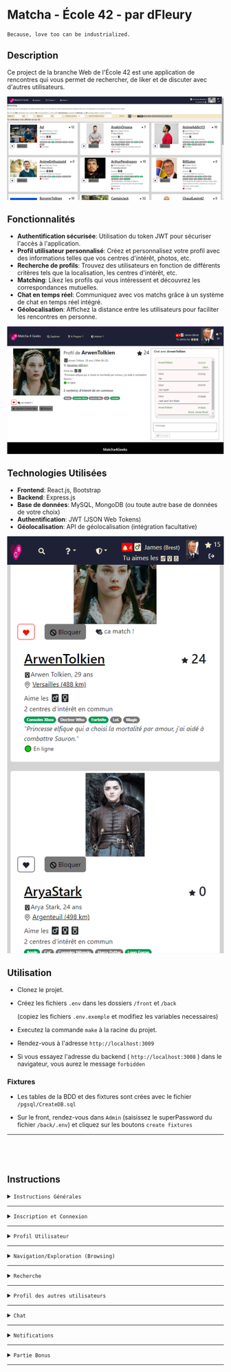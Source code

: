 # Matcha - École 42 - par dFleury

`Because, love too can be industrialized.`

## Description

Ce project de la branche Web de l'École 42 est une application de rencontres qui vous permet de rechercher, de liker et de discuter avec d'autres utilisateurs.

![Screenshot](./assets/matcha-screen-1.png)

## Fonctionnalités

- **Authentification sécurisée**: Utilisation du token JWT pour sécuriser l'accès à l'application.
- **Profil utilisateur personnalisé**: Créez et personnalisez votre profil avec des informations telles que vos centres d'intérêt, photos, etc.
- **Recherche de profils**: Trouvez des utilisateurs en fonction de différents critères tels que la localisation, les centres d'intérêt, etc.
- **Matching**: Likez les profils qui vous intéressent et découvrez les correspondances mutuelles.
- **Chat en temps réel**: Communiquez avec vos matchs grâce à un système de chat en temps réel intégré.
- **Géolocalisation**: Affichez la distance entre les utilisateurs pour faciliter les rencontres en personne.

![Screenshot](./assets/matcha-screen-2.png)

## Technologies Utilisées

- **Frontend**: React.js, Bootstrap
- **Backend**: Express.js
- **Base de données**: MySQL, MongoDB (ou toute autre base de données de votre choix)
- **Authentification**: JWT (JSON Web Tokens)
- **Géolocalisation**: API de géolocalisation (intégration facultative)

![Screenshot](./assets/matcha-screen-3.png)

## Utilisation

- Clonez le projet.
- Créez les fichiers `.env` dans les dossiers `/front` et `/back`

  (copiez les fichiers `.env.exemple` et modifiez les variables necessaires)

- Executez la commande `make` à la racine du projet.

- Rendez-vous à l'adresse `http://localhost:3009`

- Si vous essayez l'adresse du backend ( `http://localhost:3008` ) dans le navigateur, vous aurez le message `forbidden`

### Fixtures

- Les tables de la BDD et des fixtures sont crées avec le fichier `/pgsql/CreateDB.sql`

- Sur le front, rendez-vous dans `Admin` (saisissez le superPassword du fichier `/back/.env`) et cliquez sur les boutons `create fixtures`

---

&nbsp;

&nbsp;

## Instructions

<details>
  <summary>
    <code>Instructions Générales</code>
  </summary>

- Vous êtes libre d'utiliser n'importe quel **langage de programmation, micro-framework et bibliothèque** d'interface utilisateur.
  Un "micro-framework" inclut un routeur et éventuellement un moteur de modèle, mais n'inclut pas un ORM, des validateurs, ou un gestionnaire de compte utilisateur.

- Vous devez utiliser une **base de données** gratuite (MySQL, MariaDB, PostgreSQL, Cassandra, InfluxDB, Neo4j, etc.) et vous devrez créer vos requêtes manuellement. (Vous pouvez cependant créer votre propre bibliothèque pour simplifier vos requêtes.)

- Vous êtes libre de choisir le **serveur web** qui convient le mieux à vos besoins (Apache, Nginx ou un serveur web intégré).

- Votre site web doit avoir une **mise en page** décente : au moins un en-tête, une section principale et un pied de page.

- Votre site web doit être utilisable sur un **téléphone portable** et conserver une mise en page acceptable sur de petites résolutions.

- Tous vos formulaires doivent avoir une validation appropriée et l'ensemble du site web doit être sécurisé.
  Il s'agit d'une partie obligatoire et sera examinée en détail lors de la défense.

- Pour vous donner une idée, voici quelques éléments considérés comme non sécurisés :

  - Stocker des mots de passe en texte clair dans votre base de données.
  - Autoriser l'injection de code HTML ou JavaScript utilisateur dans des variables non protégées.
  - Autoriser le téléchargement de contenu indésirable.
  - Autoriser la modification des requêtes SQL.

- Pour des raisons de sécurité évidentes, toutes les informations d'identification, clés API, variables d'environnement, etc., doivent être stockées localement dans un fichier .env et exclues de git. Stocker les informations d'identification publiquement peut entraîner l'échec du projet.

</details>

---

<details>
  <summary>
    <code>Inscription et Connexion</code>
  </summary>

- L'application doit permettre à un utilisateur de s'**inscrire** en demandant au moins son adresse e-mail, nom d'utilisateur, nom de famille, prénom et un mot de passe protégé d'une manière ou d'une autre.

- Après l'inscription, un e-mail contenant un lien unique doit être envoyé à l'utilisateur pour **vérifier son compte**.

- L'utilisateur doit pouvoir **se connecter** en utilisant son nom d'utilisateur et son mot de passe.

- L'utilisateur doit pouvoir recevoir un e-mail lui permettant de **réinitialiser son mot de passe** s'il l'oublie.

- L'utilisateur doit pouvoir **se déconnecter** avec **un seul clic** depuis n'importe quelle page du site.

</details>

---

<details>
  <summary>
    <code>Profil Utilisateur</code>
  </summary>

- Une fois qu'un utilisateur est connecté, il doit **remplir son profil** en fournissant les informations suivantes :

  - Le genre.
  - Les préférences sexuelles.
  - Une biographie.
  - Une liste d'intérêts avec des tags (par exemple, #vegan, #geek, #piercing, etc.), qui doivent être réutilisables.
  - Jusqu'à 5 photos, dont une à utiliser comme photo de profil.

- À tout moment, l'utilisateur doit pouvoir **modifier ces informations**, ainsi que son nom de famille, prénom et adresse e-mail.

  - {{{Si modification email => renvoyer mail de confirmation}}}

- L'utilisateur doit pouvoir vérifier **qui a consulté son profil**,

- L'utilisateur doit pouvoir vérifier **qui les a "likés"**.

- L'utilisateur doit avoir une "**cote de popularité**" (fame rating) publique. (À vous de définir ce que signifie "cote de popularité" tant que vos critères sont cohérents.)

- L'utilisateur doit être **localisé** à l'aide de la géolocalisation GPS, jusqu'à son quartier. Si
  l'utilisateur ne souhaite pas être localisé, vous devez trouver un moyen de les localiser même
  sans leur consentement (Oui, c'est ce que font les sites de rencontres...). L'utilisateur doit pouvoir modifier sa position GPS dans
  son profil.

</details>

---

<details>
  <summary>
    <code>Navigation/Exploration (Browsing)</code>
  </summary>

- L'utilisateur doit pouvoir obtenir facilement une **liste de suggestions qui correspondent à son profil**.

- Vous ne proposerez que des profils "intéressants". Par exemple, seuls des hommes pour une femme hétérosexuelle.
  Vous devez gérer la bisexualité.

- ~~Si l'orientation de l'utilisateur n'est pas spécifiée, elle sera considérée comme bisexuelle.~~ {{{Dans mon projet, l'utilisateur doit indiquer ses préférences sexuelles a l'inscription !}}}

- Vous devez intelligemment faire correspondre (Pondération d'au moins plusieurs critères.) en fonction de :

  - La même zone géographique que l'utilisateur.
  - Un maximum de tags communs.
  - Un maximum de "cote de popularité".

- Vous devez privilégier l'affichage de personnes de la même zone géographique.

- La liste doit être triable par âge, emplacement, "cote de popularité" et tags communs.

- La liste doit être filtrable par âge, emplacement, "cote de popularité" et tags communs.

</details>

---

<details>
  <summary>
    <code>Recherche</code>
  </summary>

- L'utilisateur doit pouvoir effectuer une **recherche avancée** en sélectionnant un ou plusieurs **critères**, tels que :

  - Une plage d'âge.
  - Une différence de "cote de popularité".
  - Une localisation.
  - Un ou plusieurs tags d'intérêt.

- Pour la liste suggérée, la liste résultante doit être **triable** et **filtrable** par âge, emplacement, "cote de popularité" et tags.

</details>

---

<details>
  <summary>
    <code>Profil des autres utilisateurs</code>
  </summary>

- Un utilisateur doit pouvoir **consulter les profils d'autres utilisateurs**.

- Les profils doivent contenir toutes les informations disponibles les concernant, à l'exception de l'adresse e-mail et du mot de passe.

- Lorsqu'un utilisateur consulte un profil, celui-ci doit être ajouté à son **historique de visites**.

- Un utilisateur doit pouvoir :

  - manifester de l'intérêt pour d'autres utilisateurs avec un "**like**" (trouver un mot plus explicite pour cette action),
  - "Liker" la photo de profil d'un autre utilisateur. Lorsque deux personnes se "likent" mutuellement, elles seront considérées comme "connectées" et pourront commencer à discuter. Si l'utilisateur actuel n'a pas de photo de profil, il ne peut pas effectuer cette action.
  - Vous devez également retirer votre "like" à un utilisateur que vous aviez précédemment "liké". L'utilisateur ne générera plus de notifications, et vous ne pourrez plus discuter avec lui.
  - Vérifier la "**cote de popularité**" d'un autre utilisateur.
  - Voir si un utilisateur est actuellement **en ligne**, et sinon, voir la date et l'heure de **sa dernière connexion**.
  - Signaler un utilisateur comme un **"compte fake"**.
  - **Bloquer un utilisateur**.
    - Un utilisateur bloqué ne figurera plus dans les résultats de recherche
    - Un utilisateur bloqué ne générera pas de notifications supplémentaires.
    - Il ne sera plus possible de discuter avec un utilisateur bloqué.

- Un utilisateur doit pouvoir voir clairement si le profil qu'il consulte est connecté ou a "liké" son profil, et doit être en mesure de "unliker" ou se déconnecter de ce profil.

</details>

---

<details>
  <summary>
    <code>Chat</code>
  </summary>

- Lorsque deux utilisateurs sont connectés (ce qui signifie qu'ils se sont "aimés" mutuellement), ils doivent pouvoir "discuter" en temps réel (avec un délai maximal de 10 secondes).
- L'utilisateur doit être en mesure de voir depuis n'importe quelle page s'il a reçu un nouveau message.

</details>

---

<details>
  <summary>
    <code>Notifications</code>
  </summary>

- Un utilisateur doit être notifié en temps réel (avec un délai maximal de 10 secondes) des événements suivants :

  - Lorsque le profil de l'utilisateur a été consulté.
  - Lorsque l'utilisateur reçoit un message.
  - Lorsque l'utilisateur reçoit un "like".
  - Lorsque l'utilisateur "liké" like également l'utilisateur en retour.
  - Lorsqu'un utilisateur connecté "annule son like" sur l'utilisateur.

- Un utilisateur doit être en mesure de voir, depuis n'importe quelle page, qu'une notification n'a pas été lue.

{{{ dans **Profil des autres utilisateurs**: "Voir si un utilisateur est actuellement en ligne": ca ne veut pas dire qu'on doit envoyer une notif de connexion}}}

</details>

---

<details>
  <summary>
    <code>Partie Bonus</code>
  </summary>

- Bonus possibles que vous pouvez implémenter pour obtenir des points supplémentaires.

  - Ajouter des stratégies **Omniauth** pour l'authentification des utilisateurs.
  - Autoriser l'**importation d'images depuis des réseaux sociaux** (Snapchat, Facebook, Google+, etc.).
  - Développer une **carte interactive** des utilisateurs, nécessitant une localisation GPS plus précise via JavaScript.
  - Intégration d'un **chat vidéo ou audio** pour les utilisateurs connectés.
  - Implémentation d'une fonctionnalité pour **planifier et organiser des rencontres ou des événements** réels pour les utilisateurs correspondants.

</details>

---

</details>

